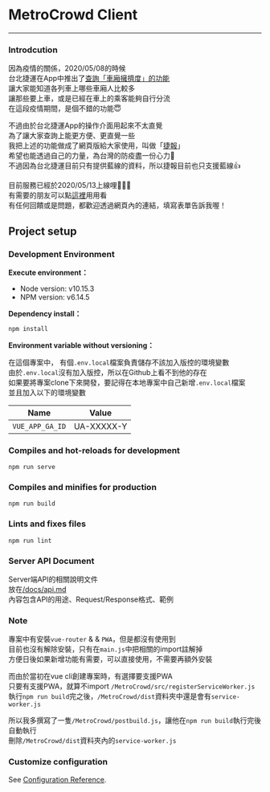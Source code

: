 # MetroCrowd Client
---  

### Introdcution
因為疫情的關係，2020/05/08的時候  
台北捷運在App中推出了[查詢「車廂擁擠度」的功能](https://www.bnext.com.tw/article/57610/mrt-app)   
讓大家能知道各列車上哪些車廂人比較多  
讓那些要上車，或是已經在車上的乘客能夠自行分流  
在這段疫情期間，是個不錯的功能😇  

不過由於台北捷運App的操作介面用起來不太直覺  
為了讓大家查詢上能更方便、更直覺一些  
我把上述的功能做成了網頁版給大家使用，叫做「[捷報](https://metrocrowd.online/)」  
希望也能透過自己的力量，為台灣的防疫盡一份心力💪  
不過因為台北捷運目前只有提供藍線的資料，所以捷報目前也只支援藍線👍

目前服務已經於2020/05/13上線哩🎉🎉🎉  
有需要的朋友可以點[這裡](https://metrocrowd.online/)用用看  
有任何回饋或是問題，都歡迎透過網頁內的連結，填寫表單告訴我喔！  

## Project setup

### Development Environment
**Execute environment：**
- Node version: v10.15.3
- NPM version: v6.14.5

**Dependency install：**
```bash
npm install
```

**Environment variable without versioning：**  

在這個專案中， 有個`.env.local`檔案負責儲存不該加入版控的環境變數  
由於`.env.local`沒有加入版控，所以在Github上看不到他的存在  
如果要將專案clone下來開發，要記得在本地專案中自己新增`.env.local`檔案  
並且加入以下的環境變數  

| Name        | Value           |
| ------------- |:-------------:|
| `VUE_APP_GA_ID` | UA-XXXXX-Y | 

### Compiles and hot-reloads for development
```
npm run serve
```

### Compiles and minifies for production
```
npm run build
```

### Lints and fixes files
```
npm run lint
```
### Server API Document

Server端API的相關說明文件  
放在[/docs/api.md](/docs/api.md)  
內容包含API的用途、Request/Response格式、範例

### Note

專案中有安裝`vue-router` & & `PWA`，但是都沒有使用到  
目前也沒有解除安裝，只有在`main.js`中把相關的import註解掉  
方便日後如果新增功能有需要，可以直接使用，不需要再額外安裝

而由於當初在vue cli創建專案時，有選擇要支援PWA  
只要有支援PWA，就算不import `/MetroCrowd/src/registerServiceWorker.js`  
執行`npm run build`完之後，`/MetroCrowd/dist`資料夾中還是會有`service-worker.js` 

所以我多撰寫了一隻`/MetroCrowd/postbuild.js`，讓他在`npm run build`執行完後自動執行    
刪除`/MetroCrowd/dist`資料夾內的`service-worker.js`  


### Customize configuration
See [Configuration Reference](https://cli.vuejs.org/config/).
